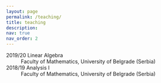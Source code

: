 ```yaml
---
layout: page
permalink: /teaching/
title: teaching
description:
nav: true
nav_order: 2
---
```


<dl>
  <dt>2019/20 Linear Algebra</dt>
  <dd>Faculty of Mathematics, University of Belgrade (Serbia)</dd>
  <dt>2018/19 Analysis I</dt>
  <dd>Faculty of Mathematics, University of Belgrade (Serbia)</dd>
</dl>

